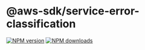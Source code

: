 # @aws-sdk/service-error-classification

[![NPM version](https://img.shields.io/npm/v/@aws-sdk/service-error-classification/rc.svg)](https://www.npmjs.com/package/@aws-sdk/service-error-classification)
[![NPM downloads](https://img.shields.io/npm/dm/@aws-sdk/service-error-classification.svg)](https://www.npmjs.com/package/@aws-sdk/service-error-classification)
